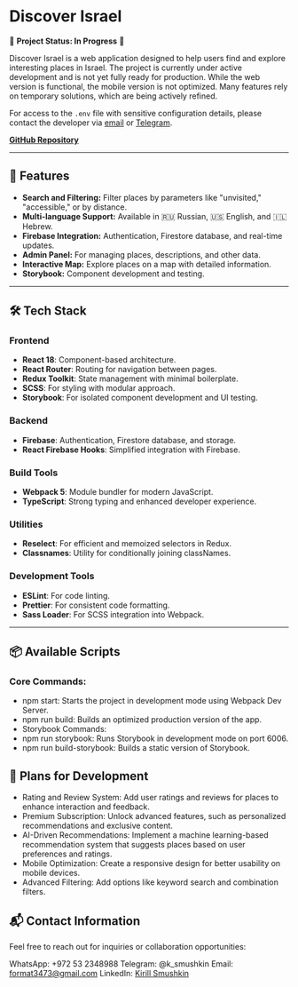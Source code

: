 # Discover Israel

🚧 **Project Status: In Progress** 🚧

Discover Israel is a web application designed to help users find and explore interesting places in Israel. The project is currently under active development and is not yet fully ready for production. While the web version is functional, the mobile version is not optimized. Many features rely on temporary solutions, which are being actively refined.

For access to the `.env` file with sensitive configuration details, please contact the developer via [email](mailto:format3473@gmail.com) or [Telegram](https://t.me/+79176107170).

[**GitHub Repository**](https://github.com/kirillhaifa/DiscoverIsraelReact)

---

## 🚀 Features

- **Search and Filtering:** Filter places by parameters like "unvisited," "accessible," or by distance.
- **Multi-language Support:** Available in 🇷🇺 Russian, 🇺🇸 English, and 🇮🇱 Hebrew.
- **Firebase Integration:** Authentication, Firestore database, and real-time updates.
- **Admin Panel:** For managing places, descriptions, and other data.
- **Interactive Map:** Explore places on a map with detailed information.
- **Storybook:** Component development and testing.

---

## 🛠️ Tech Stack

### **Frontend**
- **React 18**: Component-based architecture.
- **React Router**: Routing for navigation between pages.
- **Redux Toolkit**: State management with minimal boilerplate.
- **SCSS**: For styling with modular approach.
- **Storybook**: For isolated component development and UI testing.

### **Backend**
- **Firebase**: Authentication, Firestore database, and storage.
- **React Firebase Hooks**: Simplified integration with Firebase.

### **Build Tools**
- **Webpack 5**: Module bundler for modern JavaScript.
- **TypeScript**: Strong typing and enhanced developer experience.

### **Utilities**
- **Reselect**: For efficient and memoized selectors in Redux.
- **Classnames**: Utility for conditionally joining classNames.

### **Development Tools**
- **ESLint**: For code linting.
- **Prettier**: For consistent code formatting.
- **Sass Loader**: For SCSS integration into Webpack.

---

## 📦 **Available Scripts**
### Core Commands:
- npm start: Starts the project in development mode using Webpack Dev Server.
- npm run build: Builds an optimized production version of the app.
- Storybook Commands:
- npm run storybook: Runs Storybook in development mode on port 6006.
- npm run build-storybook: Builds a static version of Storybook.
## 🌟 Plans for Development
- Rating and Review System: Add user ratings and reviews for places to enhance interaction and feedback.
- Premium Subscription: Unlock advanced features, such as personalized recommendations and exclusive content.
- AI-Driven Recommendations: Implement a machine learning-based recommendation system that suggests places based on user preferences and ratings.
- Mobile Optimization: Create a responsive design for better usability on mobile devices.
- Advanced Filtering: Add options like keyword search and combination filters.
## 📬 Contact Information
Feel free to reach out for inquiries or collaboration opportunities:

WhatsApp: +972 53 2348988
Telegram: @k_smushkin
Email: format3473@gmail.com
LinkedIn: [Kirill Smushkin](https://www.linkedin.com/in/kirill-smushkin-350993283/)
